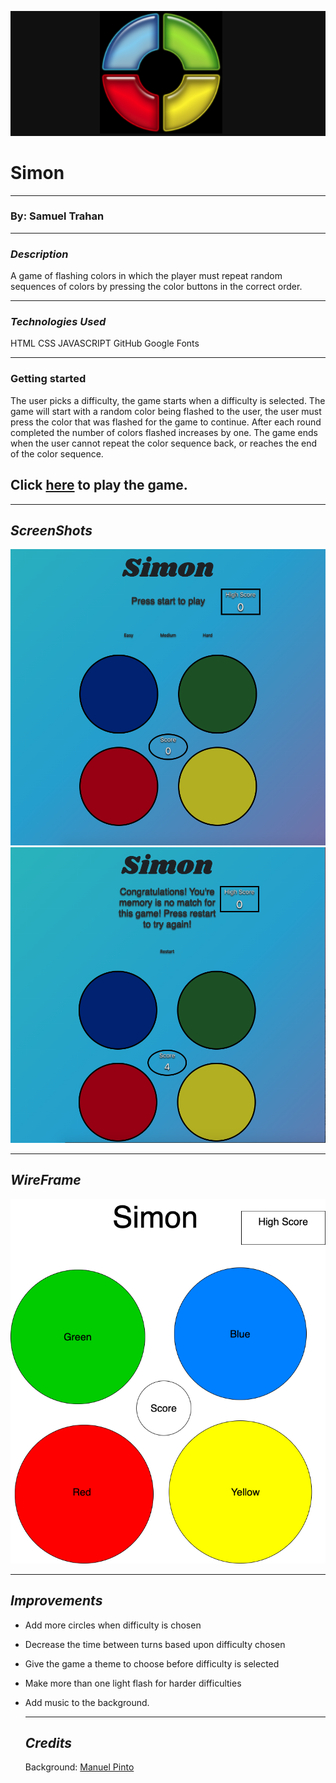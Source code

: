 ![](images/simonsays.png)
# Simon





----
### By: Samuel Trahan


------------------------
### _Description_

A game of flashing colors in which the player must repeat random sequences of colors by pressing the color buttons in the correct order.

-------

### _Technologies Used_

HTML
CSS
JAVASCRIPT
GitHub
Google Fonts

------

### Getting started

The user picks a difficulty, the game starts when a difficulty is selected.  The game will start with a random color being flashed to the user, the user must press the color that was flashed for the game to continue.  After each round completed the number of colors flashed increases by one.  The game ends when the user cannot repeat the color sequence back, or reaches the end of the color sequence.

## Click [here]() to play the game.
-----

## _ScreenShots_


![](/images/Simon-openpage.png) ![](images/Simon-winscreen.png)



-------
## _WireFrame_

![](/images/simon.png)

------

## _Improvements_
- Add more circles when difficulty is chosen
- Decrease the time between turns based upon difficulty chosen
- Give the game a theme to choose before difficulty is selected
- Make more than one light flash for harder difficulties
- Add music to the background.
  

  -----

  ## _Credits_

  Background: [Manuel Pinto](https://1stwebdesigner.com/15-css-background-effects/)

